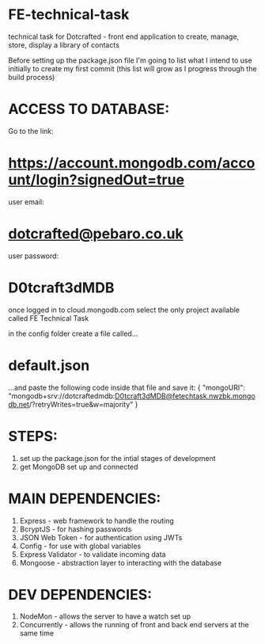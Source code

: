 # FE-technical-task
technical task for Dotcrafted - front end application to create, manage, store, display a library of contacts

Before setting up the package.json file I'm going to list what I intend to use initially to create my first commit
(this list will grow as I progress through the build process)



# ACCESS TO DATABASE:
Go to the link: 
# https://account.mongodb.com/account/login?signedOut=true
user email: 
# dotcrafted@pebaro.co.uk
user password: 
# D0tcraft3dMDB

once logged in to cloud.mongodb.com select the only project available called FE Technical Task

in the config folder create a file called...
# default.json 
...and paste the following code inside that file and save it:
{
	"mongoURI": "mongodb+srv://dotcraftedmdb:D0tcraft3dMDB@fetechtask.nwzbk.mongodb.net/?retryWrites=true&w=majority"
}



# STEPS:
1. set up the package.json for the intial stages of development
2. get MongoDB set up and connected


# MAIN DEPENDENCIES:
1. Express - web framework to handle the routing
2. BcryptJS - for hashing passwords
3. JSON Web Token - for authentication using JWTs
4. Config - for use with global variables
5. Express Validator - to validate incoming data
6. Mongoose - abstraction layer to interacting with the database

# DEV DEPENDENCIES:
1. NodeMon - allows the server to have a watch set up
2. Concurrently - allows the running of front and back end servers at the same time


